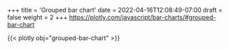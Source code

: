+++
title = 'Grouped bar chart'
date = 2022-04-16T12:08:49-07:00
draft = false
weight = 2
+++
https://plotly.com/javascript/bar-charts/#grouped-bar-chart

{{< plotly obj="grouped-bar-chart" >}}
